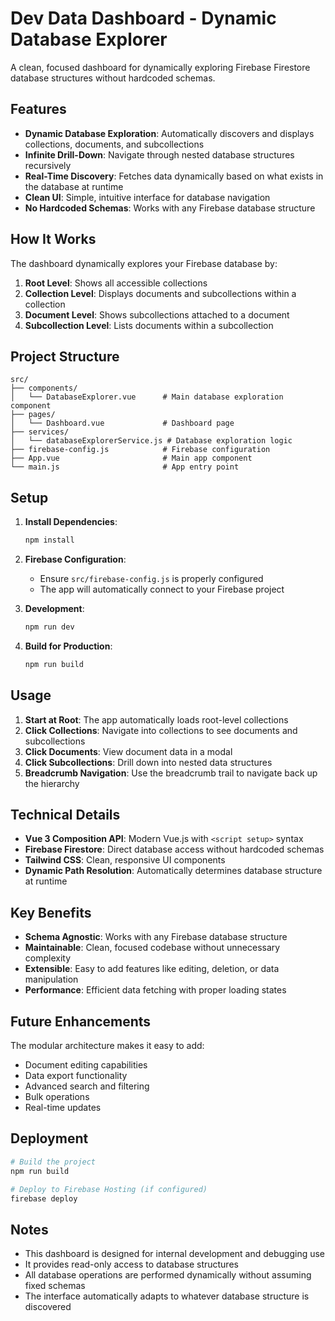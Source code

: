 # Dev Data Dashboard - Dynamic Database Explorer

A clean, focused dashboard for dynamically exploring Firebase Firestore database structures without hardcoded schemas.

## Features

- **Dynamic Database Exploration**: Automatically discovers and displays collections, documents, and subcollections
- **Infinite Drill-Down**: Navigate through nested database structures recursively
- **Real-Time Discovery**: Fetches data dynamically based on what exists in the database at runtime
- **Clean UI**: Simple, intuitive interface for database navigation
- **No Hardcoded Schemas**: Works with any Firebase database structure

## How It Works

The dashboard dynamically explores your Firebase database by:

1. **Root Level**: Shows all accessible collections
2. **Collection Level**: Displays documents and subcollections within a collection
3. **Document Level**: Shows subcollections attached to a document
4. **Subcollection Level**: Lists documents within a subcollection

## Project Structure

```
src/
├── components/
│   └── DatabaseExplorer.vue      # Main database exploration component
├── pages/
│   └── Dashboard.vue             # Dashboard page
├── services/
│   └── databaseExplorerService.js # Database exploration logic
├── firebase-config.js            # Firebase configuration
├── App.vue                       # Main app component
└── main.js                       # App entry point
```

## Setup

1. **Install Dependencies**:
   ```bash
   npm install
   ```

2. **Firebase Configuration**:
   - Ensure `src/firebase-config.js` is properly configured
   - The app will automatically connect to your Firebase project

3. **Development**:
   ```bash
   npm run dev
   ```

4. **Build for Production**:
   ```bash
   npm run build
   ```

## Usage

1. **Start at Root**: The app automatically loads root-level collections
2. **Click Collections**: Navigate into collections to see documents and subcollections
3. **Click Documents**: View document data in a modal
4. **Click Subcollections**: Drill down into nested data structures
5. **Breadcrumb Navigation**: Use the breadcrumb trail to navigate back up the hierarchy

## Technical Details

- **Vue 3 Composition API**: Modern Vue.js with `<script setup>` syntax
- **Firebase Firestore**: Direct database access without hardcoded schemas
- **Tailwind CSS**: Clean, responsive UI components
- **Dynamic Path Resolution**: Automatically determines database structure at runtime

## Key Benefits

- **Schema Agnostic**: Works with any Firebase database structure
- **Maintainable**: Clean, focused codebase without unnecessary complexity
- **Extensible**: Easy to add features like editing, deletion, or data manipulation
- **Performance**: Efficient data fetching with proper loading states

## Future Enhancements

The modular architecture makes it easy to add:
- Document editing capabilities
- Data export functionality
- Advanced search and filtering
- Bulk operations
- Real-time updates

## Deployment

```bash
# Build the project
npm run build

# Deploy to Firebase Hosting (if configured)
firebase deploy
```

## Notes

- This dashboard is designed for internal development and debugging use
- It provides read-only access to database structures
- All database operations are performed dynamically without assuming fixed schemas
- The interface automatically adapts to whatever database structure is discovered 
